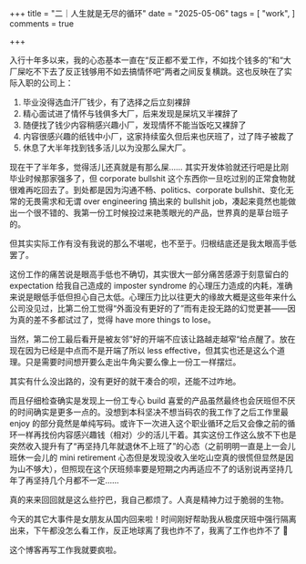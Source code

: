 +++
title = "二｜人生就是无尽的循环"
date = "2025-05-06"
tags = [
    "work",
]
comments = true

+++

入行十年多以来，我的心态基本一直在“反正都不爱工作，不如找个钱多的”和“大厂屎吃不下去了反正钱够用不如去搞情怀吧”两者之间反复横跳。这也反映在了实际入职的公司上：
1. 毕业没得选血汗厂钱少，有了选择之后立刻裸辞
2. 精心面试进了情怀与钱俱多大厂，后来发现是屎坑又半裸辞了
3. 随便找了钱少内容稍感兴趣小厂，发现情怀不能当饭吃又裸辞了
4. 内容很感兴趣的纸钱中小厂，这家持续蛮久但后来也厌班了，过了阵子被裁了
5. 休息了大半年找到钱多活儿以为没那么屎大厂。

现在干了半年多，觉得活儿还真就是有那么屎…… 其实开发体验就还行吧是比刚毕业时候那家强多了，但 corporate bullshit 这个东西你一旦吃过别的正常食物就很难再吃回去了。到处都是因为沟通不畅、politics、corporate bullshit、变化无常的无畏需求和无谓 over engineering 搞出来的 bullshit job，凑起来竟然也能做出一个很不错的、我第一份工时候投过来艳羡眼光的产品，世界真的是草台班子的。

但其实实际工作有没有我说的那么不堪呢，也不至于。归根结底还是我太眼高手低罢了。

这份工作的痛苦说是眼高手低也不确切，其实很大一部分痛苦感源于刻意留白的 expectation 给我自己造成的 imposter syndrome 的心理压力造成的内耗，准确来说是眼低手低但担心自己太低。心理压力比以往更大的缘故大概是这些年来什么公司没见过，比第二份工觉得“外面没有更好的了”而有走投无路的幻觉更甚——因为真的差不多都试过了，觉得 have more things to lose。

当然，第二份工最后看开是被友邻”好的开端不应该让路越走越窄“给点醒了。放在现在因为已经是中点而不是开端了所以 less effective，但其实也还是这么个道理。只是需要时间想开要么走出牛角尖要么像上一份工一样摆烂。

其实有什么没出路的，没有更好的就干凑合的呗，还能不过咋地。

而且仔细检查确实是发现上一份工专心 build 喜爱的产品虽然最终也会厌班但不厌的时间确实是更多一点的。没想到本科坚决不想当码农的我工作了之后工作里最 enjoy 的部分竟然是单纯写码。或许下一次进入这个职业循环之后又会像之前的循环一样再找份内容感兴趣钱（相对）少的活儿干着。其实这份工作这么放不下也是突然收入提升有了“再坚持几年就退休不上班了”的心态（之前明明一直是上一会儿班休一会儿的 mini retirement 心态但是发现没收入坐吃山空真的很慌但显然是因为山不够大），但照现在这个厌班频率要是短期之内再适应不了的话别说再坚持几年了再坚持几个月都不一定…… 

真的来来回回就是这么些拧巴，我自己都烦了。人真是精神力过于脆弱的生物。

今天的其它大事件是女朋友从国内回来啦！时间刚好帮助我从极度厌班中强行隔离出来，下午都没怎么看工作，反正地球离了我也炸不了，我离了工作也炸不了 🤷

这个博客再写工作我就要疯啦。